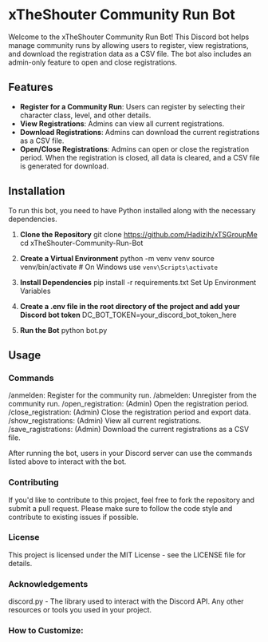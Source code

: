 # xTheShouter Community Run Bot

Welcome to the xTheShouter Community Run Bot! This Discord bot helps manage community runs by allowing users to register, view registrations, and download the registration data as a CSV file. The bot also includes an admin-only feature to open and close registrations.

## Features

- **Register for a Community Run**: Users can register by selecting their character class, level, and other details.
- **View Registrations**: Admins can view all current registrations.
- **Download Registrations**: Admins can download the current registrations as a CSV file.
- **Open/Close Registrations**: Admins can open or close the registration period. When the registration is closed, all data is cleared, and a CSV file is generated for download.

## Installation

To run this bot, you need to have Python installed along with the necessary dependencies.

1. **Clone the Repository**
   git clone https://github.com/Hadizih/xTSGroupMe
   cd xTheShouter-Community-Run-Bot
   
2. **Create a Virtual Environment**
  python -m venv venv
  source venv/bin/activate  # On Windows use `venv\Scripts\activate`

3. **Install Dependencies**
  pip install -r requirements.txt
  Set Up Environment Variables

4. **Create a .env file in the root directory of the project and add your Discord bot token**
  DC_BOT_TOKEN=your_discord_bot_token_here

5. **Run the Bot**
  python bot.py

## Usage
### Commands
  /anmelden: Register for the community run.
  /abmelden: Unregister from the community run.
  /open_registration: (Admin) Open the registration period.
  /close_registration: (Admin) Close the registration period and export data.
  /show_registrations: (Admin) View all current registrations.
  /save_ragistrations: (Admin) Download the current registrations as a CSV file.

After running the bot, users in your Discord server can use the commands listed above to interact with the bot.

### Contributing
If you'd like to contribute to this project, feel free to fork the repository and submit a pull request. Please make sure to follow the code style and contribute to existing issues if possible.

### License
This project is licensed under the MIT License - see the LICENSE file for details.

### Acknowledgements
discord.py - The library used to interact with the Discord API.
Any other resources or tools you used in your project.

### How to Customize:








